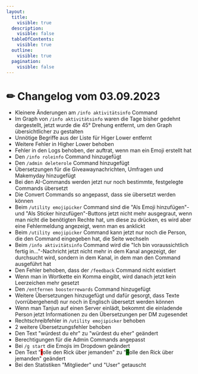 ```yaml
---
layout:
  title:
    visible: true
  description:
    visible: false
  tableOfContents:
    visible: true
  outline:
    visible: true
  pagination:
    visible: false
---
```


# ✏ Changelog vom 03.09.2023

* Kleinere Änderungen am `/info aktivitätsinfo` Command
* Im Graph von `/info aktivitätsinfo` waren die Tage bisher gedehnt dargestellt, jetzt wurde die 45° Drehung entfernt, um den Graph übersichtlicher zu gestalten
* Unnötige Begriffe aus der Liste für Higer Lower entfernt
* Weitere Fehler in Higher Lower behoben
* Fehler in den Logs behoben, der auftrat, wenn man ein Emoji erstellt hat
* Den `/info roleinfo` Command hinzugefügt
* Den `/admin deleterole` Command hinzugefügt
* Übersetzungen für die Giveawaynachrichten, Umfragen und Makemyday hinzugefügt
* Bei den AI-Commands werden jetzt nur noch bestimmte, festgelegte Commands übersetzt
* Die Convert Commands so angepasst, dass sie übersetzt werden können
* Beim `/utility emojipicker` Command sind die "Als Emoji hinzufügen"- und "Als Sticker hinzufügen"-Buttons jetzt nicht mehr ausgegraut, wenn man nicht die benötigten Rechte hat, um diese zu drücken, es wird aber eine Fehlermeldung angezeigt, wenn man es anklickt
* Beim `/utility emojipicker` Command kann jetzt nur noch die Person, die den Command eingegeben hat, die Seite wechseln
* Beim `/info aktivitätsinfo` Command wird die "Ich bin voraussichtlich fertig in..."-Nachricht jetzt nicht mehr in dem Kanal angezeigt, der durchsucht wird, sondern in dem Kanal, in dem man den Command ausgeführt hat
* Den Fehler behoben, dass der `/feedback` Command nicht existiert
* Wenn man in Wortkette ein Komma eingibt, wird danach jetzt kein Leerzeichen mehr gesetzt
* Den `/entfernen boosterrewards` Command hinzugefügt
* Weitere Übersetzungen hinzugefügt und dafür gesorgt, dass Texte (vorrübergehend) nur noch in Englisch übersetzt werden können
* Wenn man Tanjun auf einen Server einlädt, bekommt die einladende Person jetzt Informationen zu den Übersetzungen per DM zugesendet
* Rechtschreibfehler in `/utility emojipicker` behoben
* 2 weitere Übersetzungsfehler behoben
* Den Text "würdest du ehr" zu "würdest du eher" geändert
* Berechtigungen für die Admin Commands angepasst
* Bei `/g start` die Emojis im Dropdown geändert
* Den Text "<mark style="background-color:red;">r</mark>olle den Rick über jemanden" zu "<mark style="background-color:green;">R</mark>olle den Rick über jemanden" geändert
* Bei den Statistiken "Mitglieder" und "User" getauscht